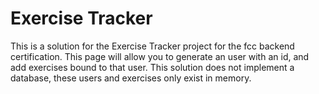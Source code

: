 # Exercise Tracker

This is a solution for the Exercise Tracker project for the fcc backend certification. This page will allow you to generate an user with an id,
and add exercises bound to that user.
This solution does not implement a database, these users and exercises only exist in memory.